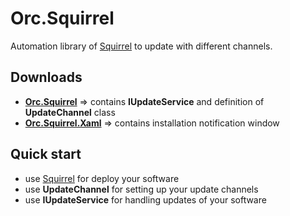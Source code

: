 # Orc.Squirrel

Automation library of [Squirrel](https://github.com/Squirrel/Squirrel.Windows) to update with different channels.

## Downloads

* **[Orc.Squirrel](http://www.nuget.org/packages/Orc.Squirrel/)** => contains **IUpdateService** and definition of **UpdateChannel** class
* **[Orc.Squirrel.Xaml](http://www.nuget.org/packages/Orc.Squirrel.Xaml/)** => contains installation notification window

## Quick start

* use [Squirrel](https://github.com/Squirrel/Squirrel.Windows) for deploy your software
* use **UpdateChannel** for setting up your update channels
* use **IUpdateService** for handling updates of your software 